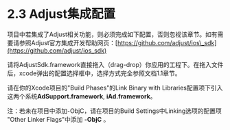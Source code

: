 # 2.3 Adjust集成配置

项目中若集成了Adjust相关功能，则必须完成如下配置，否则忽视该章节。如有需要请参照Adjust官方集成开发帮助网页：[https://github.com/adjust/ios\_sdk](https://github.com/adjust/ios_sdk)

请将AdjustSdk.framework直接拖入（drag-drop）你应用的工程下。在拖入文件后，xcode弹出的配置选择框中，选择方式完全参照文档1.1章节。

请在你的Xcode项目的"Build Phases"的Link Binary with Libraries配置项下引入这两个系统**AdSupport.framework**, **iAd.framework**。

注：若未在项目中添加-ObjC，请在项目的Build Settings中Linking选项的配置项 "Other Linker Flags"中添加 **-ObjC** 。

